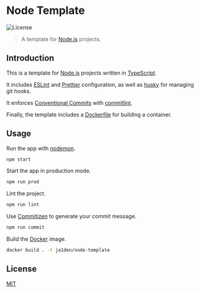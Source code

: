 # Node Template

![License](https://img.shields.io/github/license/ja1den/node-template)

> A template for [Node.js](https://nodejs.org/en/) projects.

## Introduction

This is a template for [Node.js](https://nodejs.org/en/) projects written in [TypeScript](https://www.typescriptlang.org/).

It includes [ESLint](https://eslint.org/) and [Prettier](https://prettier.io/) configuration, as well as [husky](https://typicode.github.io/husky/#/) for managing git hooks.

It enforces [Conventional Commits](https://www.conventionalcommits.org/en/v1.0.0/) with [commitlint](https://commitlint.js.org/#/).

Finally, the template includes a [Dockerfile](Dockerfile) for building a container.

## Usage

Run the app with [nodemon](https://nodemon.io/).

```sh
npm start
```

Start the app in production mode.

```sh
npm run prod
```

Lint the project.

```sh
npm run lint
```

Use [Commitizen](http://commitizen.github.io/cz-cli/) to generate your commit message.

```sh
npm run commit
```

Build the [Docker](https://www.docker.com/) image.

```sh
docker build . -t ja1den/node-template
```

## License

[MIT](LICENSE)
